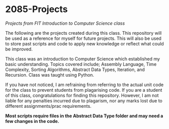 # 2085-Projects
*Projects from FIT Introduction to Computer Science class*

The following are the projects created during this class. This repository will be used as a reference for myself for future projects. This will also be used to store past scripts and code to apply new knowledge or reflect what could be improved. 

This class was an introduction to Computer Science which established my basic understanding. Topics covered include; Assembly Language, Time Complexity, Sorting Algorithms, Abstract Data Types, Iteration, and Recursion. Class was taught using Python. 

If you have not noticed, I am refraining from referring to the actual unit code for the class to prevent students from plagarising code. If you are a student of this class, congratulations for finding this repository. However, I am not liable for any penalties incurred due to plagarism, nor any marks lost due to different assignments/prac requirements.

**Most scripts require files in the Abstract Data Type folder and may need a few changes in the code.**
